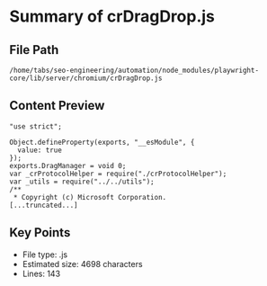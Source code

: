 # Summary of crDragDrop.js
  
## File Path
`/home/tabs/seo-engineering/automation/node_modules/playwright-core/lib/server/chromium/crDragDrop.js`

## Content Preview
```
"use strict";

Object.defineProperty(exports, "__esModule", {
  value: true
});
exports.DragManager = void 0;
var _crProtocolHelper = require("./crProtocolHelper");
var _utils = require("../../utils");
/**
 * Copyright (c) Microsoft Corporation.
[...truncated...]
```

## Key Points
- File type: .js
- Estimated size: 4698 characters
- Lines: 143
